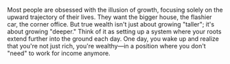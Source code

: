Most people are obsessed with the illusion of growth, focusing solely on the upward trajectory of their lives. They want the bigger house, the flashier car, the corner office. But true wealth isn't just about growing "taller"; it's about growing "deeper." Think of it as setting up a system where your roots extend further into the ground each day. One day, you wake up and realize that you're not just rich, you're wealthy—in a position where you don't "need" to work for income anymore.